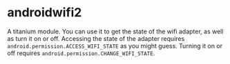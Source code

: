 # androidwifi2
A titanium module. You can use it to get the state of the wifi adapter, as well as turn it on or off.
Accessing the state of the adapter requires ```android.permission.ACCESS_WIFI_STATE``` as you might guess. Turning it on or off requires ```android.permission.CHANGE_WIFI_STATE```.
